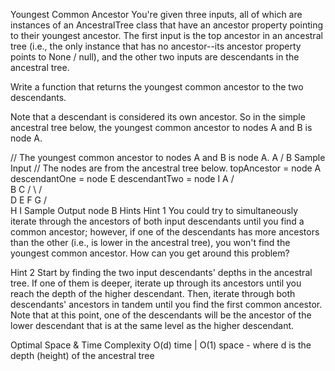 Youngest Common Ancestor
You're given three inputs, all of which are instances of an AncestralTree class that have an ancestor property pointing to their youngest ancestor. The first input is the top ancestor in an ancestral tree (i.e., the only instance that has no ancestor--its ancestor property points to None / null), and the other two inputs are descendants in the ancestral tree.

Write a function that returns the youngest common ancestor to the two descendants.

Note that a descendant is considered its own ancestor. So in the simple ancestral tree below, the youngest common ancestor to nodes A and B is node A.

// The youngest common ancestor to nodes A and B is node A.
  A
 /
B
Sample Input
// The nodes are from the ancestral tree below.
topAncestor = node A
descendantOne = node E
descendantTwo = node I
          A
       /     \
      B       C
    /   \   /   \
   D     E F     G
 /   \
H     I
Sample Output
node B
Hints
Hint 1
You could try to simultaneously iterate through the ancestors of both input descendants until you find a common ancestor; however, if one of the descendants has more ancestors than the other (i.e., is lower in the ancestral tree), you won't find the youngest common ancestor. How can you get around this problem?

Hint 2
Start by finding the two input descendants' depths in the ancestral tree. If one of them is deeper, iterate up through its ancestors until you reach the depth of the higher descendant. Then, iterate through both descendants' ancestors in tandem until you find the first common ancestor. Note that at this point, one of the descendants will be the ancestor of the lower descendant that is at the same level as the higher descendant.

Optimal Space & Time Complexity
O(d) time | O(1) space - where d is the depth (height) of the ancestral tree